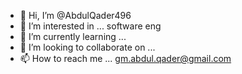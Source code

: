 - 👋 Hi, I’m @AbdulQader496
- 👀 I’m interested in ... software eng
- 🌱 I’m currently learning ...
- 💞️ I’m looking to collaborate on ...
- 📫 How to reach me ... gm.abdul.qader@gmail.com

<!---
AbdulQader496/AbdulQader496 is a ✨ special ✨ repository because its `README.md` (this file) appears on your GitHub profile.
You can click the Preview link to take a look at your changes.
--->
